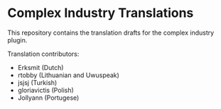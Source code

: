 # Complex Industry Translations

This repository contains the translation drafts for the complex industry plugin.

Translation contributors:
- Erksmit (Dutch)
- rtobby (Lithuanian and Uwuspeak)
- jsjsj (Turkish)
- gloriavictis (Polish)
- Jollyann (Portugese)
